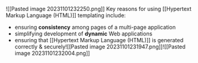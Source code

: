 ![[Pasted image 20231101232250.png]]
Key reasons for using [[Hypertext Markup Language (HTML)]] templating include:
- ensuring **consistency** among pages of a multi-page application
- simplifying development of **dynamic** Web applications
- ensuring that [[Hypertext Markup Language (HTML)]] is generated correctly & securely![[Pasted image 20231101231947.png]]![[Pasted image 20231101232004.png]]
